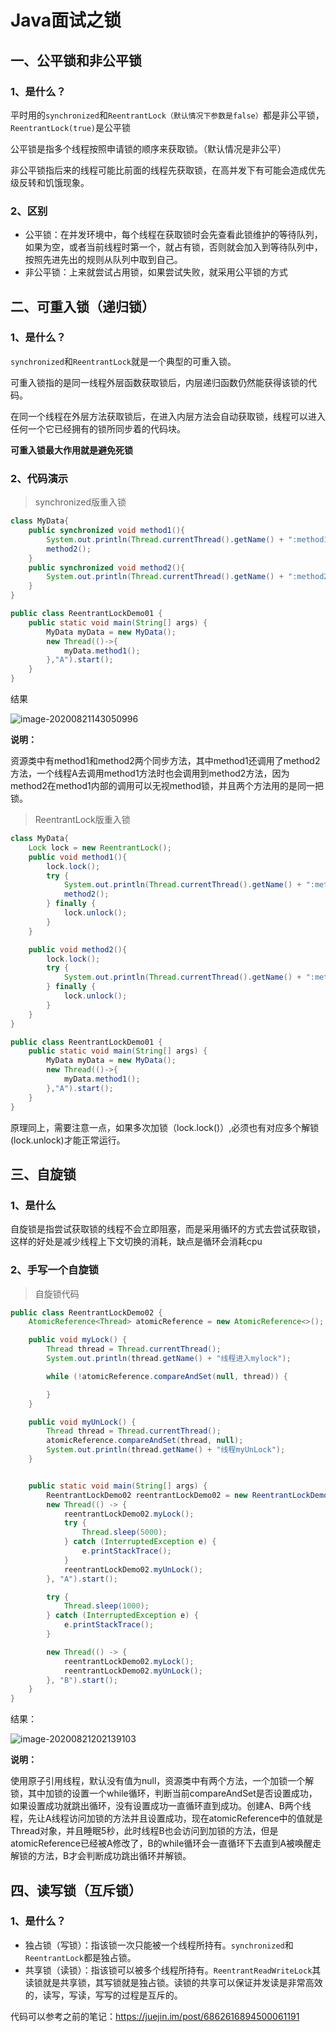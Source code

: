 # Java面试之锁

## 一、公平锁和非公平锁

### 1、是什么？

平时用的`synchronized`和`ReentrantLock（默认情况下参数是false）`都是非公平锁，`ReentrantLock(true)`是公平锁

公平锁是指多个线程按照申请锁的顺序来获取锁。（默认情况是非公平）

非公平锁指后来的线程可能比前面的线程先获取锁，在高并发下有可能会造成优先级反转和饥饿现象。

### 2、区别

* 公平锁：在并发环境中，每个线程在获取锁时会先查看此锁维护的等待队列，如果为空，或者当前线程时第一个，就占有锁，否则就会加入到等待队列中，按照先进先出的规则从队列中取到自己。
* 非公平锁：上来就尝试占用锁，如果尝试失败，就采用公平锁的方式



## 二、可重入锁（递归锁）

### 1、是什么？

`synchronized`和`ReentrantLock`就是一个典型的可重入锁。

可重入锁指的是同一线程外层函数获取锁后，内层递归函数仍然能获得该锁的代码。

在同一个线程在外层方法获取锁后，在进入内层方法会自动获取锁，线程可以进入任何一个它已经拥有的锁所同步着的代码块。

**可重入锁最大作用就是避免死锁**



### 2、代码演示

> synchronized版重入锁

```Java
class MyData{
    public synchronized void method1(){
        System.out.println(Thread.currentThread().getName() + ":method1");
        method2();
    }
    public synchronized void method2(){
        System.out.println(Thread.currentThread().getName() + ":method2");
    }
}

public class ReentrantLockDemo01 {
    public static void main(String[] args) {
        MyData myData = new MyData();
        new Thread(()->{
            myData.method1();
        },"A").start();
    }
}
```

结果

![image-20200821143050996](http://picture.youyouluming.cn/image-20200821143050996.png)

**说明：**

资源类中有method1和method2两个同步方法，其中method1还调用了method2方法，一个线程A去调用method1方法时也会调用到method2方法，因为method2在method1内部的调用可以无视method锁，并且两个方法用的是同一把锁。



> ReentrantLock版重入锁

```Java
class MyData{
    Lock lock = new ReentrantLock();
    public void method1(){
        lock.lock();
        try {
            System.out.println(Thread.currentThread().getName() + ":method1");
            method2();
        } finally {
            lock.unlock();
        }
    }

    public void method2(){
        lock.lock();
        try {
            System.out.println(Thread.currentThread().getName() + ":method2");
        } finally {
            lock.unlock();
        }
    }
}

public class ReentrantLockDemo01 {
    public static void main(String[] args) {
        MyData myData = new MyData();
        new Thread(()->{
            myData.method1();
        },"A").start();
    }
}
```

原理同上，需要注意一点，如果多次加锁（lock.lock()）,必须也有对应多个解锁(lock.unlock)才能正常运行。



## 三、自旋锁

### 1、是什么

自旋锁是指尝试获取锁的线程不会立即阻塞，而是采用循环的方式去尝试获取锁，这样的好处是减少线程上下文切换的消耗，缺点是循环会消耗cpu

### 2、手写一个自旋锁

> 自旋锁代码

```java
public class ReentrantLockDemo02 {
    AtomicReference<Thread> atomicReference = new AtomicReference<>();

    public void myLock() {
        Thread thread = Thread.currentThread();
        System.out.println(thread.getName() + "线程进入mylock");

        while (!atomicReference.compareAndSet(null, thread)) {

        }
    }

    public void myUnLock() {
        Thread thread = Thread.currentThread();
        atomicReference.compareAndSet(thread, null);
        System.out.println(thread.getName() + "线程myUnLock");
    }


    public static void main(String[] args) {
        ReentrantLockDemo02 reentrantLockDemo02 = new ReentrantLockDemo02();
        new Thread(() -> {
            reentrantLockDemo02.myLock();
            try {
                Thread.sleep(5000);
            } catch (InterruptedException e) {
                e.printStackTrace();
            }
            reentrantLockDemo02.myUnLock();
        }, "A").start();

        try {
            Thread.sleep(1000);
        } catch (InterruptedException e) {
            e.printStackTrace();
        }

        new Thread(() -> {
            reentrantLockDemo02.myLock();
            reentrantLockDemo02.myUnLock();
        }, "B").start();
    }
}
```

结果：

![image-20200821202139103](http://picture.youyouluming.cn/image-20200821202139103.png)

**说明：**

使用原子引用线程，默认没有值为null，资源类中有两个方法，一个加锁一个解锁，其中加锁的设置一个while循环，判断当前compareAndSet是否设置成功，如果设置成功就跳出循环，没有设置成功一直循环直到成功。创建A、B两个线程，先让A线程访问加锁的方法并且设置成功，现在atomicReference中的值就是Thread对象，并且睡眠5秒，此时线程B也会访问到加锁的方法，但是atomicReference已经被A修改了，B的while循环会一直循环下去直到A被唤醒走解锁的方法，B才会判断成功跳出循环并解锁。



## 四、读写锁（互斥锁）



### 1、是什么？

* 独占锁（写锁）：指该锁一次只能被一个线程所持有。`synchronized`和`ReentrantLock`都是独占锁。
* 共享锁（读锁）：指该锁可以被多个线程所持有。`ReentrantReadWriteLock`其读锁就是共享锁，其写锁就是独占锁。读锁的共享可以保证并发读是非常高效的，读写，写读，写写的过程是互斥的。



代码可以参考之前的笔记：https://juejin.im/post/6862616894500061191